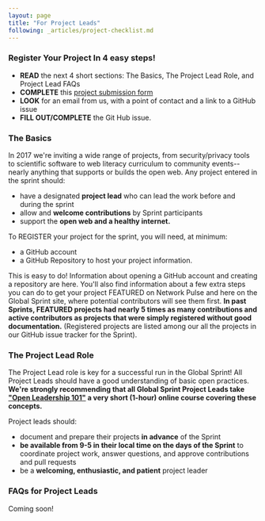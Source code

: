 ```yaml
---
layout: page
title: "For Project Leads"
following: _articles/project-checklist.md
---
```

### Register Your Project In 4 easy steps!

* **READ** the next 4 short sections: The Basics, The Project Lead Role, and Project Lead FAQs
* **COMPLETE** this [project submission form](https://goo.gl/forms/0enj1vARqdBA2FHF3)
* **LOOK** for an email from us, with a point of contact and a link to a GitHub issue
* **FILL OUT/COMPLETE** the Git Hub issue.

### The Basics

In 2017 we're inviting a wide range of projects, from security/privacy tools to scientific software to web literacy curriculum to community events-- nearly anything that supports or builds the open web.  Any project entered in the sprint should:

* have a designated **project lead** who can lead the work before and during the sprint
* allow and **welcome contributions** by Sprint participants
* support the **open web and a healthy internet.**

To REGISTER your project for the sprint, you will need, at minimum:

* a GitHub account
* a GitHub Repository to host your project information. 

This is easy to do! Information about opening a GitHub account and creating a repository are here. You'll also find information about a few extra steps you can do to get your project FEATURED on Network Pulse and here on the Global Sprint site, where potential contributors will see them first. **In past Sprints, FEATURED projects had nearly 5 times as many contributions and active contributors as projects that were simply registered without good documentation.** (Registered projects are listed among our all the projects in our GitHub issue tracker for the Sprint).

### The Project Lead Role
The Project Lead role is key for a successful run in the Global Sprint!  All Project Leads should have a good understanding of basic open practices. **We're strongly recommending that all Global Sprint Project Leads take ["Open Leadership 101"](https://mozilla.teachable.com/p/open-leadership-101) a very short (1-hour) online course covering these concepts.**

Project leads should:

* document and prepare their projects **in advance** of the Sprint
* **be available from 9-5 in their local time on the days of the Sprint** to coordinate project work, answer questions, and approve contributions and pull requests
* be a **welcoming, enthusiastic, and patient** project leader

### FAQs for Project Leads
Coming soon!

